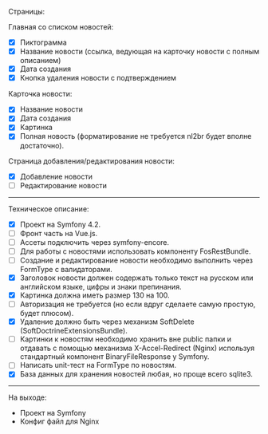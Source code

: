 Страницы:

Главная со списком новостей:
- [x] Пиктограмма
- [x] Название новости (ссылка, ведующая на карточку новости с полным описанием)
- [x] Дата создания
- [x] Кнопка удаления новости с подтверждением

Карточка новости:
- [x] Название новости
- [x] Дата создания
- [x] Картинка
- [x] Полная новость (форматирование не требуется nl2br будет вполне достаточно).

Страница добавления/редактирования новости:
- [x] Добавление новости
- [ ] Редактирование новости

---

Техническое описание:

- [x] Проект на Symfony 4.2.
- [ ] Фронт часть на Vue.js.
- [ ] Ассеты подключить через symfony-encore.
- [ ] Для работы с новостями использовать компоненту FosRestBundle.
- [ ] Создание и редактирование новости необходимо выполнить через FormType с валидаторами.
- [x] Заголовок новости должен содержать только текст на русском или английском языке, цифры и знаки препинания.
- [x] Картинка должна иметь размер 130 на 100.
- [ ] Авторизация не требуется (но если вдруг сделаете самую простую, будет плюсом).
- [x] Удаление должно быть через механизм SoftDelete (SoftDoctrineExtensionsBundle).
- [ ] Картинки к новостям необходимо хранить вне public папки и отдавать с помощью механизма
X-Accel-Redirect (Nginx) используя стандартный компонент BinaryFileResponse у Symfony.
- [ ] Написать unit-тест на FormType по новостям.
- [x] База данных для хранения новостей любая, но проще всего sqlite3.

---

На выходе:
- Проект на Symfony
- Конфиг файл для Nginx